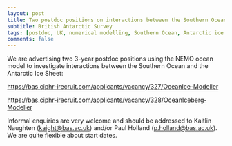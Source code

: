 ```yaml
---
layout: post
title: Two postdoc positions on interactions between the Southern Ocean and the Antarctic Ice Sheet (Cambridge, UK)
subtitle: British Antarctic Survey
tags: [postdoc, UK, numerical modelling, Southern Ocean, Antarctic ice sheet]
comments: false
---
```

We are advertising two 3-year postdoc positions using the NEMO ocean model to investigate interactions between the Southern Ocean and the Antarctic Ice Sheet:

https://bas.ciphr-irecruit.com/applicants/vacancy/327/OceanIce-Modeller

https://bas.ciphr-irecruit.com/applicants/vacancy/328/OceanIceberg-Modeller

Informal enquiries are very welcome and should be addressed to Kaitlin Naughten (kaight@bas.ac.uk) and/or Paul Holland (p.holland@bas.ac.uk). We are quite flexible about start dates.
